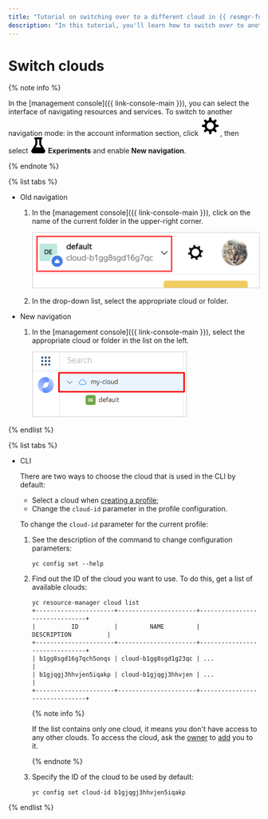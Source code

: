 ```yaml
---
title: "Tutorial on switching over to a different cloud in {{ resmgr-full-name }}"
description: "In this tutorial, you'll learn how to switch over to another cloud in {{ resmgr-full-name }}."
---
```


# Switch clouds

{% note info %}

In the [management console]({{ link-console-main }}), you can select the interface of navigating resources and services. To switch to another navigation mode: in the account information section, click ![image](../../../_assets/settings.svg), then select ![image](../../../_assets/experiments.svg) **Experiments** and enable **New navigation**.

{% endnote %}

{% list tabs %}

- Old navigation

  1. In the [management console]({{ link-console-main }}), click on the name of the current folder in the upper-right corner.

      ![image](../../../_assets/resource-manager/switch-cloud.png)

  1. In the drop-down list, select the appropriate cloud or folder.

- New navigation

  1. In the [management console]({{ link-console-main }}), select the appropriate cloud or folder in the list on the left.

      ![image](../../../_assets/resource-manager/switch-cloud-n-n.png)

{% endlist %}

{% list tabs %}

- CLI

  There are two ways to choose the cloud that is used in the CLI by default:
   * Select a cloud when [creating a profile](../../../cli/operations/profile/profile-create.md);
   * Change the `cloud-id` parameter in the profile configuration.

  To change the `cloud-id` parameter for the current profile:

  1. See the description of the command to change configuration parameters:

      ```
      yc config set --help
      ```

  1. Find out the ID of the cloud you want to use. To do this, get a list of available clouds:

      ```
      yc resource-manager cloud list
      +----------------------+----------------------+-------------------------------+
      |          ID          |         NAME         |          DESCRIPTION          |
      +----------------------+----------------------+-------------------------------+
      | b1gg8sgd16g7qch5onqs | cloud-b1gg8sgd1g23qc | ...                           |
      | b1gjqgj3hhvjen5iqakp | cloud-b1gjqgj3hhvjen | ...                           |
      +----------------------+----------------------+-------------------------------+
      ```

      {% note info %}

      If the list contains only one cloud, it means you don't have access to any other clouds. To access the cloud, ask the [owner](../../concepts/resources-hierarchy.md#owner) to [add](../../../iam/operations/users/create.md) you to it.

      {% endnote %}

  1. Specify the ID of the cloud to be used by default:

      ```
      yc config set cloud-id b1gjqgj3hhvjen5iqakp
      ```

{% endlist %}
